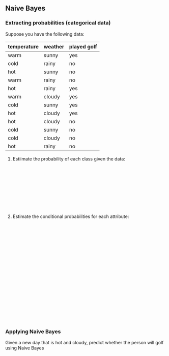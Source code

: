 ## Naive Bayes

### Extracting probabilities (categorical data)

Suppose you have the following data:

| temperature | weather | played golf |
| ---- | ---- | ----- |
| warm | sunny | yes |
| cold | rainy | no |
| hot | sunny | no |
| warm | rainy | no |
| hot | rainy | yes |
| warm | cloudy | yes |
| cold | sunny | yes |
| hot | cloudy | yes |
| hot | cloudy | no |
| cold | sunny | no |
| cold | cloudy | no |
| hot | rainy | no |

1. Estiimate the probability of each class given the data:


<br><br><br><br><br><br>
<br><br>





2. Estimate the conditional probabilities for each attribute:



<br><br><br><br><br><br>
<br><br><br><br><br><br>
<br><br><br><br><br><br>






















### Applying Naive Bayes
Given a new day that is hot and cloudy, predict whether the person will golf using Naive Bayes
